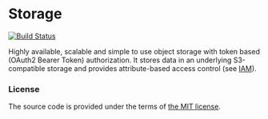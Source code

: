 # Storage

[![Build Status][travis-img]][travis]

Highly available, scalable and simple to use object storage
with token based (OAuth2 Bearer Token) authorization.
It stores data in an underlying S3-compatible storage and
provides attribute-based access control (see [IAM][iam]).



### License

The source code is provided under the terms of [the MIT license][license].

[iam]:https://github.com/netology-group/iam
[license]:http://www.opensource.org/licenses/MIT
[travis]:https://travis-ci.com/netology-group/storage?branch=master
[travis-img]:https://secure.travis-ci.com/netology-group/storage.png?branch=master